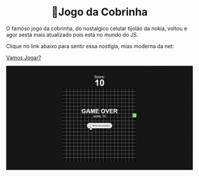 <h1 align="center">🐍Jogo da Cobrinha</h1>

O famoso jogo da cobrinha, do nostalgico celular tijolão da nokia, voltou e agor aestá mais atualizado pois está no mundo do JS.

Clique no link abaixo para sentir essa nostlgia, mias moderna da net:

[Vamos Jogar?](https://dinos-s.github.io/Cobrinha-JS/)

![..](./assets/SnakeGame.gif)